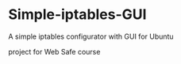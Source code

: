 # Simple-iptables-GUI
A simple iptables configurator with GUI for Ubuntu

project for Web Safe course
